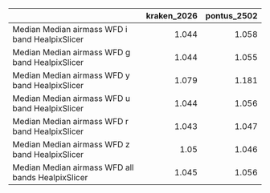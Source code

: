 |                                                   |   kraken_2026 |   pontus_2502 |
|:--------------------------------------------------|--------------:|--------------:|
| Median Median airmass WFD i band HealpixSlicer    |         1.044 |         1.058 |
| Median Median airmass WFD g band HealpixSlicer    |         1.044 |         1.055 |
| Median Median airmass WFD y band HealpixSlicer    |         1.079 |         1.181 |
| Median Median airmass WFD u band HealpixSlicer    |         1.044 |         1.056 |
| Median Median airmass WFD r band HealpixSlicer    |         1.043 |         1.047 |
| Median Median airmass WFD z band HealpixSlicer    |         1.05  |         1.046 |
| Median Median airmass WFD all bands HealpixSlicer |         1.045 |         1.056 |
